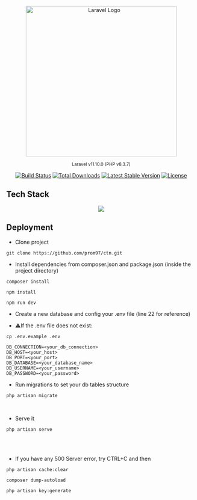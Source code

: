 <p align="center"><a href="https://laravel.com" target="_blank"><img src="https://raw.githubusercontent.com/laravel/art/master/logo-lockup/5%20SVG/2%20CMYK/1%20Full%20Color/laravel-logolockup-cmyk-red.svg" width="400" alt="Laravel Logo"></a></p>

<p align="center">
<sub>Laravel v11.10.0 (PHP v8.3.7)</sub>
</p>

<p align="center">
<a href="https://github.com/laravel/framework/actions"><img src="https://github.com/laravel/framework/workflows/tests/badge.svg" alt="Build Status"></a>
<a href="https://packagist.org/packages/laravel/framework"><img src="https://img.shields.io/packagist/dt/laravel/framework" alt="Total Downloads"></a>
<a href="https://packagist.org/packages/laravel/framework"><img src="https://img.shields.io/packagist/v/laravel/framework" alt="Latest Stable Version"></a>
<a href="https://packagist.org/packages/laravel/framework"><img src="https://img.shields.io/packagist/l/laravel/framework" alt="License"></a>
</p>

## Tech Stack
<p align="center">
  <a href="https://skillicons.dev">
    <img src="https://skillicons.dev/icons?i=laravel,react,tailwind,mysql,vscode" />
  </a>
</p>

## Deployment
- Clone project
```
git clone https://github.com/prom97/ctn.git
```
- Install dependencies from composer.json and package.json (inside the project directory)
```
composer install
```
```
npm install
```
```
npm run dev
```
- Create a new database and config your .env file (line 22 for reference)

- ⚠️If the .env file does not exist:
 
 ```
 cp .env.example .env
 ```
```
DB_CONNECTION=<your_db_connection>
DB_HOST=<your_host>
DB_PORT=<your_port>
DB_DATABASE=<your_database_name>
DB_USERNAME=<your_username>
DB_PASSWORD=<your_password>
```
- Run migrations to set your db tables structure
```
php artisan migrate
```
<br/>

- Serve it
```
php artisan serve
```

<br/>
<br/>

- If you have any 500 Server error, try CTRL+C and then
```
php artisan cache:clear
```
```
composer dump-autoload
```
```
php artisan key:generate
```
